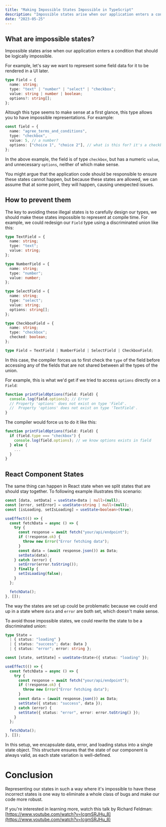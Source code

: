 ```yaml
---
title: "Making Impossible States Impossible in TypeScript"
description: "Impossible states arise when our application enters a condition that should be functionally impossible."
date: "2023-05-25"
---
```


## What are impossible states?

Impossible states arise when our application enters a condition that should be logically impossible.

For example, let's say we want to represent some field data for it to be rendered in a UI later.

```typescript
type Field = {
  name: string;
  type: "text" | "number" | "select" | "checkbox";
  value: string | number | boolean;
  options?: string[];
};
```

Altough this type seems to make sense at a first glance, this type allows you to have impossible representations. For example:

```typescript
const field = {
  name: "agree_terms_and_conditions",
  type: "checkbox",
  value: 5, // a number?
  options: ["choice 1", "choice 2"], // what is this for? it's a checkbox
};
```

In the above example, the field is of type `checkbox`, but has a numeric `value`, and unnecessary `options`, neither of which make sense.

You might argue that the application code should be responsible to ensure these states cannot happen, but because these states are allowed, we can assume that at some point, they will happen, causing unexpected issues.

## How to prevent them

The key to avoiding these illegal states is to carefully design our types, we should make these states impossible to represent at compile time. For example, we
could redesign our `Field` type using a discriminated union like this:

```typescript
type TextField = {
  name: string;
  type: "text";
  value: string;
};

type NumberField = {
  name: string;
  type: "number";
  value: number;
};

type SelectField = {
  name: string;
  type: "select";
  value: string;
  options: string[];
};

type CheckboxField = {
  name: string;
  type: "checkbox";
  checked: boolean;
};

type Field = TextField | NumberField | SelectField | CheckboxField;
```

In this case, the compiler forces us to first check the `type` of the field before accessing any of the fields that are not shared between all the types of the union.

For example, this is what we'd get if we tried to access `options` directly on a `Field`:

```typescript
function printFieldOptions(field: Field) {
  console.log(field.options); // Error
  // Property 'options' does not exist on type 'Field'.
  //  Property 'options' does not exist on type 'TextField'.
}
```

The compiler would force us to do it like this:

```typescript
function printFieldOptions(field: Field) {
  if (field.type === "checkbox") {
    console.log(field.options); // we know options exists in field
  } else {
    ...
  }
}
```

## React Component States

The same thing can happen in React state when we split states that are should stay together. To following example illustrates this scenario:

```typescript
const [data, setData] = useState<Data | null>(null);
const [error, setError] = useState<string | null>(null);
const [isLoading, setIsLoading] = useState<boolean>(true);

useEffect(() => {
  const fetchData = async () => {
    try {
      const response = await fetch("your/api/endpoint");
      if (!response.ok) {
        throw new Error("Error fetching data");
      }
      const data = (await response.json()) as Data;
      setData(data);
    } catch (error) {
      setError(error.toString());
    } finally {
      setIsLoading(false);
    }
  };

  fetchData();
}, []);
```

The way the states are set up could be problematic because we could end up in a state where `data` and `error` are both set, which doesn't make sense.

To avoid those impossible states, we could rewrite the state to be a discriminated union:

```typescript
type State =
  | { status: "loading" }
  | { status: "success"; data: Data }
  | { status: "error"; error: string };

const [state, setState] = useState<State>({ status: "loading" });

useEffect(() => {
  const fetchData = async () => {
    try {
      const response = await fetch("your/api/endpoint");
      if (!response.ok) {
        throw new Error("Error fetching data");
      }
      const data = (await response.json()) as Data;
      setState({ status: "success", data });
    } catch (error) {
      setState({ status: "error", error: error.toString() });
    }
  };

  fetchData();
}, []);
```

In this setup, we encapsulate data, error, and loading status into a single state object. This structure ensures that the state of our component is always valid, as each state variation is well-defined.

# Conclusion

Representing our states in such a way where it's impossible to have these incorrect states is one way to eliminate a whole class of bugs and make our code more robust.

If you're interested in learning more, watch this talk by Richard Feldman: [https://www.youtube.com/watch?v=IcgmSRJHu_8](https://www.youtube.com/watch?v=IcgmSRJHu_8)
